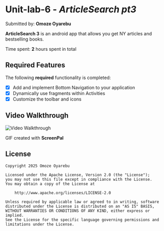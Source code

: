 # Unit-lab-6 - *ArticleSearch pt3*

Submitted by: **Omoze Oyarebu**

**ArticleSearch 3** is an android app that allows you get NY articles and bestselling books.

Time spent: **2** hours spent in total

## Required Features

The following **required** functionality is completed:

- [x] Add and implement Bottom Navigation to your application
- [x] Dynamically use fragments within Activities
- [x] Customize the toolbar and icons

## Video Walkthrough
<img src= 'https://github.com/Moze-Code/and102-lab6-starter/blob/unit-lab-6/ArticleSearch%203.gif' title='Video Walkthrough' width='' alt='Video Walkthrough'/>

GIF created with **ScreenPal**

## License

    Copyright 2025 Omoze Oyarebu

    Licensed under the Apache License, Version 2.0 (the "License");
    you may not use this file except in compliance with the License.
    You may obtain a copy of the License at

        http://www.apache.org/licenses/LICENSE-2.0

    Unless required by applicable law or agreed to in writing, software
    distributed under the License is distributed on an "AS IS" BASIS,
    WITHOUT WARRANTIES OR CONDITIONS OF ANY KIND, either express or implied.
    See the License for the specific language governing permissions and
    limitations under the License.
